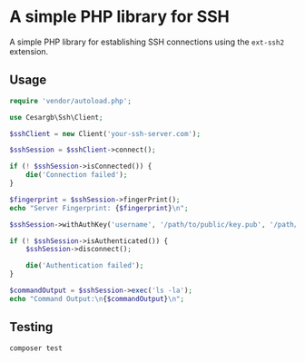 # A simple PHP library for SSH

A simple PHP library for establishing SSH connections using the `ext-ssh2` extension.

## Usage

``` php
require 'vendor/autoload.php';

use Cesargb\Ssh\Client;

$sshClient = new Client('your-ssh-server.com');

$sshSession = $sshClient->connect();

if (! $sshSession->isConnected()) {
    die('Connection failed');
}

$fingerprint = $sshSession->fingerPrint();
echo "Server Fingerprint: {$fingerprint}\n";

$sshSession->withAuthKey('username', '/path/to/public/key.pub', '/path/to/private/key');

if (! $sshSession->isAuthenticated()) {
    $sshSession->disconnect();

    die('Authentication failed');
}

$commandOutput = $sshSession->exec('ls -la');
echo "Command Output:\n{$commandOutput}\n";
```

## Testing

``` bash
composer test
```
